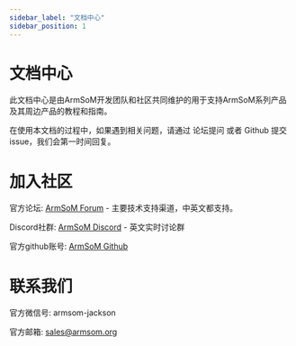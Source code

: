 ```yaml
---
sidebar_label: "文档中心"
sidebar_position: 1
---
```


# 文档中心

此文档中心是由ArmSoM开发团队和社区共同维护的用于支持ArmSoM系列产品及其周边产品的教程和指南。

在使用本文档的过程中，如果遇到相关问题，请通过 论坛提问 或者 Github 提交 issue，我们会第一时间回复。

# 加入社区

官方论坛: [ArmSoM Forum](http://forum.armsom.org/) - 主要技术支持渠道，中英文都支持。

Discord社群: [ArmSoM Discord](https://discord.gg/YMdSuFVr2V) - 英文实时讨论群

官方github账号: [ArmSoM Github](http://forum.armsom.org/)


# 联系我们
官方微信号: armsom-jackson

官方邮箱: sales@armsom.org